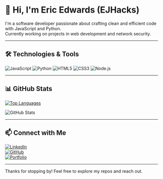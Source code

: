 # 👋 Hi, I'm Eric Edwards (EJHacks)

I'm a software developer passionate about crafting clean and efficient code with JavaScript and Python.  
Currently working on projects in web development and network security.

---

## 🛠️ Technologies & Tools

![JavaScript](https://img.shields.io/badge/-JavaScript-F7DF1E?style=for-the-badge&logo=javascript&logoColor=black)
![Python](https://img.shields.io/badge/-Python-3776AB?style=for-the-badge&logo=python&logoColor=white)
![HTML5](https://img.shields.io/badge/-HTML5-E34F26?style=for-the-badge&logo=html5&logoColor=white)
![CSS3](https://img.shields.io/badge/-CSS3-1572B6?style=for-the-badge&logo=css3&logoColor=white)
![Node.js](https://img.shields.io/badge/-Node.js-339933?style=for-the-badge&logo=nodedotjs&logoColor=white)

---

## 📊 GitHub Stats

[![Top Languages](https://github-readme-stats.vercel.app/api/top-langs/?username=EJHacks&layout=compact&theme=tokyonight)](https://github.com/anuraghazra/github-readme-stats)

![GitHub Stats](https://github-readme-stats.vercel.app/api?username=EJHacks&show_icons=true&theme=tokyonight&count_private=true)

---

## 📫 Connect with Me

[![LinkedIn](https://img.shields.io/badge/-LinkedIn-0A66C2?style=for-the-badge&logo=linkedin&logoColor=white)](https://linkedin.com/in/yourprofile)  
[![GitHub](https://img.shields.io/badge/-GitHub-181717?style=for-the-badge&logo=github&logoColor=white)](https://github.com/EJHacks)  
[![Portfolio](https://img.shields.io/badge/-Portfolio-4CAF50?style=for-the-badge&logo=google-chrome&logoColor=white)](https://yourportfolio.com)

---

Thanks for stopping by! Feel free to explore my repos and reach out.
